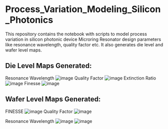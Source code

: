 # Process_Variation_Modeling_Silicon_Photonics
This repository contains the notebook with scripts to model process variation in silicon photonic device Microring Resonator design parameters like resonance wavelength, quality factor etc. It also generates die level and wafer level maps.

## Die Level Maps Generated:
Resonance Wavelength
![image](https://user-images.githubusercontent.com/23030293/215792507-427b4a96-2686-48c8-917f-9db680835281.png)
Quality Factor
![image](https://user-images.githubusercontent.com/23030293/215792612-5a3233d3-6295-4c5b-8aad-aadef6441963.png)
Extinction Ratio
![image](https://user-images.githubusercontent.com/23030293/215792888-d3a12309-7375-4981-9c7c-705aa35f6d66.png)
Finesse
![image](https://user-images.githubusercontent.com/23030293/215793640-911fe7b8-04ce-42b9-ae28-0ac8aa2ef108.png)

## Wafer Level Maps Generated:
FINESSE
![image](https://user-images.githubusercontent.com/23030293/215793845-f1bec182-a379-42d7-8b06-53b8f9eb6f22.png)
Quality Factor
![image](https://user-images.githubusercontent.com/23030293/215794227-59e99fca-df3f-4a95-8023-68c82a22e44c.png)

Resonance Wavelength
![image](https://user-images.githubusercontent.com/23030293/215794009-c769e8d5-f08d-45a9-ac37-4217543ec9b9.png)
![image](https://user-images.githubusercontent.com/23030293/215794048-fd915f8a-4a48-4a75-8e09-fe8996140a42.png)





